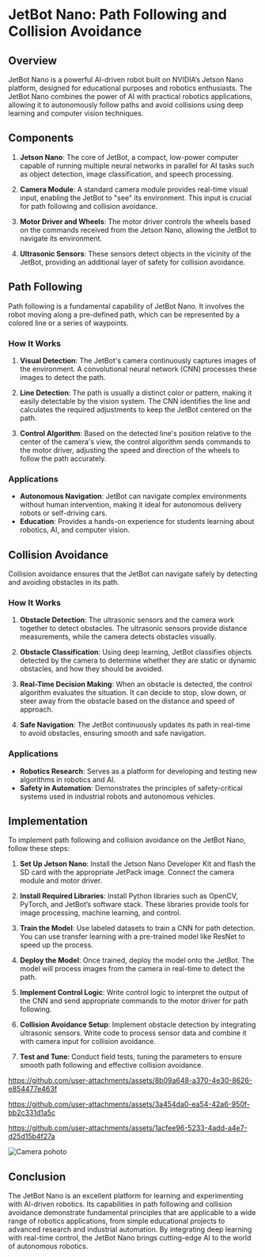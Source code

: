 # JetBot Nano: Path Following and Collision Avoidance

## Overview

JetBot Nano is a powerful AI-driven robot built on NVIDIA’s Jetson Nano platform, designed for educational purposes and robotics enthusiasts. The JetBot Nano combines the power of AI with practical robotics applications, allowing it to autonomously follow paths and avoid collisions using deep learning and computer vision techniques.

## Components

1. **Jetson Nano**: The core of JetBot, a compact, low-power computer capable of running multiple neural networks in parallel for AI tasks such as object detection, image classification, and speech processing.

2. **Camera Module**: A standard camera module provides real-time visual input, enabling the JetBot to "see" its environment. This input is crucial for path following and collision avoidance.

3. **Motor Driver and Wheels**: The motor driver controls the wheels based on the commands received from the Jetson Nano, allowing the JetBot to navigate its environment.

4. **Ultrasonic Sensors**: These sensors detect objects in the vicinity of the JetBot, providing an additional layer of safety for collision avoidance.

## Path Following

Path following is a fundamental capability of JetBot Nano. It involves the robot moving along a pre-defined path, which can be represented by a colored line or a series of waypoints.

### How It Works

1. **Visual Detection**: The JetBot's camera continuously captures images of the environment. A convolutional neural network (CNN) processes these images to detect the path.

2. **Line Detection**: The path is usually a distinct color or pattern, making it easily detectable by the vision system. The CNN identifies the line and calculates the required adjustments to keep the JetBot centered on the path.

3. **Control Algorithm**: Based on the detected line's position relative to the center of the camera's view, the control algorithm sends commands to the motor driver, adjusting the speed and direction of the wheels to follow the path accurately.

### Applications

- **Autonomous Navigation**: JetBot can navigate complex environments without human intervention, making it ideal for autonomous delivery robots or self-driving cars.
- **Education**: Provides a hands-on experience for students learning about robotics, AI, and computer vision.

## Collision Avoidance

Collision avoidance ensures that the JetBot can navigate safely by detecting and avoiding obstacles in its path.

### How It Works

1. **Obstacle Detection**: The ultrasonic sensors and the camera work together to detect obstacles. The ultrasonic sensors provide distance measurements, while the camera detects obstacles visually.

2. **Obstacle Classification**: Using deep learning, JetBot classifies objects detected by the camera to determine whether they are static or dynamic obstacles, and how they should be avoided.

3. **Real-Time Decision Making**: When an obstacle is detected, the control algorithm evaluates the situation. It can decide to stop, slow down, or steer away from the obstacle based on the distance and speed of approach.

4. **Safe Navigation**: The JetBot continuously updates its path in real-time to avoid obstacles, ensuring smooth and safe navigation.

### Applications

- **Robotics Research**: Serves as a platform for developing and testing new algorithms in robotics and AI.
- **Safety in Automation**: Demonstrates the principles of safety-critical systems used in industrial robots and autonomous vehicles.

## Implementation

To implement path following and collision avoidance on the JetBot Nano, follow these steps:

1. **Set Up Jetson Nano**: Install the Jetson Nano Developer Kit and flash the SD card with the appropriate JetPack image. Connect the camera module and motor driver.

2. **Install Required Libraries**: Install Python libraries such as OpenCV, PyTorch, and JetBot’s software stack. These libraries provide tools for image processing, machine learning, and control.

3. **Train the Model**: Use labeled datasets to train a CNN for path detection. You can use transfer learning with a pre-trained model like ResNet to speed up the process.

4. **Deploy the Model**: Once trained, deploy the model onto the JetBot. The model will process images from the camera in real-time to detect the path.

5. **Implement Control Logic**: Write control logic to interpret the output of the CNN and send appropriate commands to the motor driver for path following.

6. **Collision Avoidance Setup**: Implement obstacle detection by integrating ultrasonic sensors. Write code to process sensor data and combine it with camera input for collision avoidance.

7. **Test and Tune**: Conduct field tests, tuning the parameters to ensure smooth path following and effective collision avoidance.


https://github.com/user-attachments/assets/8b09a648-a370-4e30-8626-e854477e463f


https://github.com/user-attachments/assets/3a454da0-ea54-42a6-950f-bb2c331d1a5c




https://github.com/user-attachments/assets/1acfee96-5233-4add-a4e7-d25d15b4f27a

![Camera pohoto](https://github.com/user-attachments/assets/6e3f6366-1955-47d8-affd-2459674d93c9)


## Conclusion

The JetBot Nano is an excellent platform for learning and experimenting with AI-driven robotics. Its capabilities in path following and collision avoidance demonstrate fundamental principles that are applicable to a wide range of robotics applications, from simple educational projects to advanced research and industrial automation. By integrating deep learning with real-time control, the JetBot Nano brings cutting-edge AI to the world of autonomous robotics.

